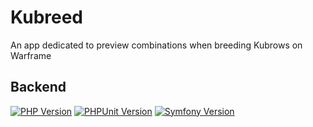 # Kubreed
An app dedicated to preview combinations when breeding Kubrows on Warframe

## Backend
[![PHP Version](https://img.shields.io/badge/PHP-8.1.5-green.svg)](https://www.php.net/releases/8.1.5.php)
[![PHPUnit Version](https://img.shields.io/badge/PHPUnit-9.6.15-green.svg)](https://phpunit.de/)
[![Symfony Version](https://img.shields.io/badge/Symfony-6.4.1-blue.svg)](https://symfony.com/releases/6.4.1)